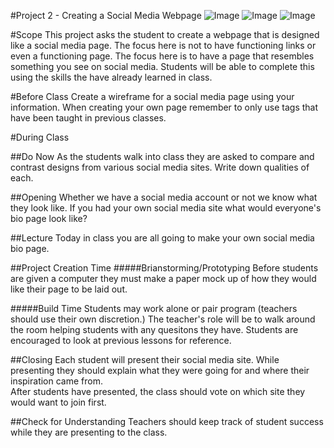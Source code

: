 #Project 2 - Creating a Social Media Webpage 
![Image](http://i.imgur.com/5UG5VKA.png) ![Image](http://i.imgur.com/PS8OBmG.png) ![Image](http://i.imgur.com/KkiYDtC.png)

#Scope
This project asks the student to create a webpage that is designed like a social media page. The focus here is not to have functioning links or even a functioning page. The focus here is to have a page that resembles something you see on social media. Students will be able to complete this using the skills the have already learned in class.
 
#Before Class
Create a wireframe for a social media page using your information. When creating your own page remember to only use tags that have been taught in previous classes.


#During Class

##Do Now
As the students walk into class they are asked to compare and contrast designs from various social media sites. Write down qualities of each.


##Opening
Whether we have a social media account or not we know what they look like. If you had your own social media site what would everyone's bio page look like?

##Lecture
Today in class you are all going to make your own social media bio page.

##Project Creation Time
#####Brianstorming/Prototyping
Before students are given a computer they must make a paper mock up of how they would like their page to be laid out. 

#####Build Time
Students may work alone or pair program (teachers should use their own discretion.) The teacher's role will be to walk around the room helping students with any quesitons they have. Students are encouraged to look at previous lessons for reference.

##Closing
Each student will present their social media site. While presenting they should explain what they were going for and where their inspiration came from.  
After students have presented, the class should vote on which site they would want to join first. 

##Check for Understanding
Teachers should keep track of student success while they are presenting to the class.
